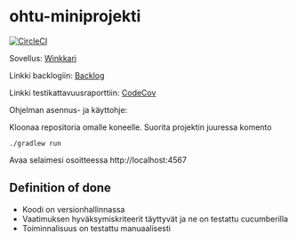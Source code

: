 ohtu-miniprojekti 
=================
[![CircleCI](https://circleci.com/gh/Kailari/ohtu-miniprojekti.svg?style=svg)](https://circleci.com/gh/Kailari/ohtu-miniprojekti)

Sovellus: [Winkkari](https://winkkari.herokuapp.com/)

Linkki backlogiin: [Backlog](https://docs.google.com/spreadsheets/d/1A7bFuC94nnD2Oi_YOjuGRTWVc1qqFF7l5TMxu0DABs0/edit?usp=sharing)

Linkki testikattavuusraporttiin: [CodeCov](https://codecov.io/gh/Kailari/ohtu-miniprojekti)

Ohjelman asennus- ja käyttohje:

Kloonaa repositoria omalle koneelle. Suorita projektin juuressa komento

```./gradlew run```

Avaa selaimesi osoitteessa http://localhost:4567

Definition of done
------

- Koodi on versionhallinnassa
- Vaatimuksen hyväksymiskriteerit täyttyvät ja ne on testattu cucumberilla 
- Toiminnalisuus on testattu manuaalisesti
